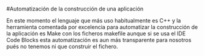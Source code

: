 #Automatización de la construcción de una aplicación

En este momento el lenguaje que más uso habitualmente es C++ y la herramienta comentada por excelencia para automatizar la construcción de la aplicación es Make con los ficheros makefile aunque si se usa el IDE Code Blocks esta automatización es aun más transparente para nosotros pués no tenemos ni que construir el fichero.